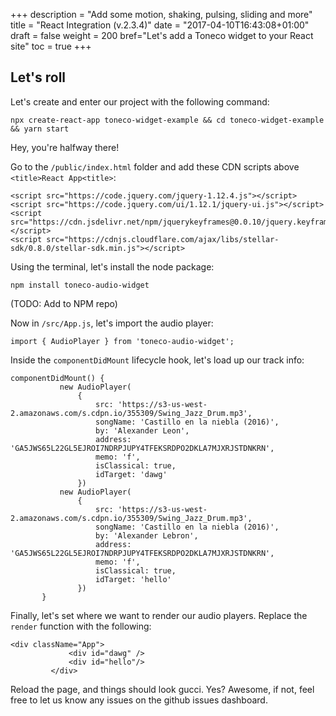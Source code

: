 +++
description = "Add some motion, shaking, pulsing, sliding and more"
title = "React Integration (v.2.3.4)"
date = "2017-04-10T16:43:08+01:00"
draft = false
weight = 200
bref="Let's add a Toneco widget to your React site"
toc = true
+++
## Let's roll
Let's create and enter our project with the following command:

```npx create-react-app toneco-widget-example && cd toneco-widget-example && yarn start```

Hey, you're halfway there!

Go to the `/public/index.html` folder and add these CDN scripts above `<title>React App<title>`:

```
<script src="https://code.jquery.com/jquery-1.12.4.js"></script>
<script src="https://code.jquery.com/ui/1.12.1/jquery-ui.js"></script>
<script src="https://cdn.jsdelivr.net/npm/jquerykeyframes@0.0.10/jquery.keyframes.js"></script>
<script src="https://cdnjs.cloudflare.com/ajax/libs/stellar-sdk/0.8.0/stellar-sdk.min.js"></script>
```

Using the terminal, let's install the node package:
```
npm install toneco-audio-widget
```
(TODO: Add to NPM repo)

Now in `/src/App.js`, let's import the audio player:
```
import { AudioPlayer } from 'toneco-audio-widget';
```

Inside the `componentDidMount` lifecycle hook, let's load up our track info:

```
componentDidMount() {
           new AudioPlayer(
               {
                   src: 'https://s3-us-west-2.amazonaws.com/s.cdpn.io/355309/Swing_Jazz_Drum.mp3',
                   songName: 'Castillo en la niebla (2016)',
                   by: 'Alexander Leon',
                   address: 'GA5JWS65L22GL5EJROI7NDRPJUPY4TFEKSRDPO2DKLA7MJXRJSTDNKRN',
                   memo: 'f',
                   isClassical: true,
                   idTarget: 'dawg'
               })
           new AudioPlayer(
               {
                   src: 'https://s3-us-west-2.amazonaws.com/s.cdpn.io/355309/Swing_Jazz_Drum.mp3',
                   songName: 'Castillo en la niebla (2016)',
                   by: 'Alexander Lebron',
                   address: 'GA5JWS65L22GL5EJROI7NDRPJUPY4TFEKSRDPO2DKLA7MJXRJSTDNKRN',
                   memo: 'f',
                   isClassical: true,
                   idTarget: 'hello'
               })
       }
```

Finally, let's set where we want to render our audio players. Replace the `render` function with the following:
```
<div className="App">
             <div id="dawg" />
             <div id="hello"/>
         </div>
```

Reload the page, and things should look gucci. Yes? Awesome, if not, feel free to let us know any issues on the github issues dashboard.
<br>
<br>
<br>
<br>
<br>
<br>
<br>
<br>
